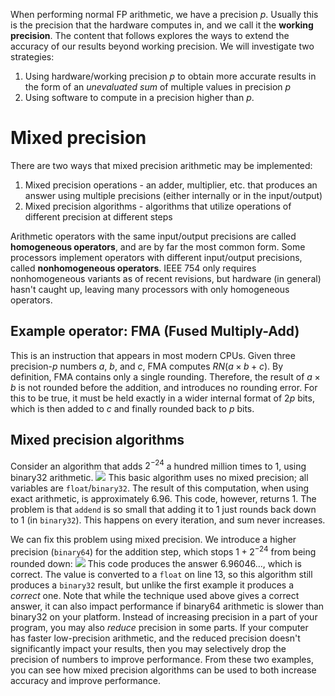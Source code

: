 When performing normal FP arithmetic, we have a precision $p$. Usually this is the precision that the hardware computes in, and we call it the **working precision**. The content that follows explores the ways to extend the accuracy of our results beyond working precision.
We will investigate two strategies:
1. Using hardware/working precision $p$ to obtain more accurate results in the form of an *unevaluated sum* of multiple values in precision $p$
2. Using software to compute in a precision higher than $p$.

# Mixed precision
There are two ways that mixed precision arithmetic may be implemented:
1. Mixed precision operations - an adder, multiplier, etc. that produces an answer using multiple precisions (either internally or in the input/output)
2. Mixed precision algorithms - algorithms that utilize operations of different precision at different steps

Arithmetic operators with the same input/output precisions are called **homogeneous operators**, and are by far the most common form. Some processors implement operators with different input/output precisions, called **nonhomogeneous operators**. 
IEEE 754 only requires nonhomogeneous variants as of recent revisions, but hardware (in general) hasn't caught up, leaving many processors with only homogeneous operators.

## Example operator: FMA (Fused Multiply-Add)
This is an instruction that appears in most modern CPUs. Given three precision-$p$ numbers $a$, $b$, and $c$, FMA computes $RN(a\times b+c)$.
By definition, FMA contains only a single rounding. Therefore, the result of $a \times b$ is not rounded before the addition, and introduces no rounding error. For this to be true, it must be held exactly in a wider internal format of $2p$ bits, which is then added to $c$ and finally rounded back to $p$ bits.

## Mixed precision algorithms
Consider an algorithm that adds $2^{-24}$ a hundred million times to $1$, using binary32 arithmetic.
![](Pasted%20image%2020240207151038.png)
This basic algorithm uses no mixed precision; all variables are `float`/`binary32`. The result of this computation, when using exact arithmetic, is approximately 6.96. This code, however, returns 1.
The problem is that `addend` is so small that adding it to 1 just rounds back down to 1 (in `binary32`). This happens on every iteration, and sum never increases.

We can fix this problem using mixed precision. We introduce a higher precision (`binary64`) for the addition step, which stops $1 + 2^{-24}$ from being rounded down:
![](Pasted%20image%2020240207151452.png)
This code produces the answer $6.96046...$, which is correct. The value is converted to a `float` on line 13, so this algorithm still produces a `binary32` result, but unlike the first example it produces a *correct* one.
Note that while the technique used above gives a correct answer, it can also impact performance if binary64 arithmetic is slower than binary32 on your platform.
Instead of increasing precision in a part of your program, you may also *reduce* precision in some parts. If your computer has faster low-precision arithmetic, and the reduced precision doesn't significantly impact your results, then you may selectively drop the precision of numbers to improve performance. 
From these two examples, you can see how mixed precision algorithms can be used to both increase accuracy and improve performance. 